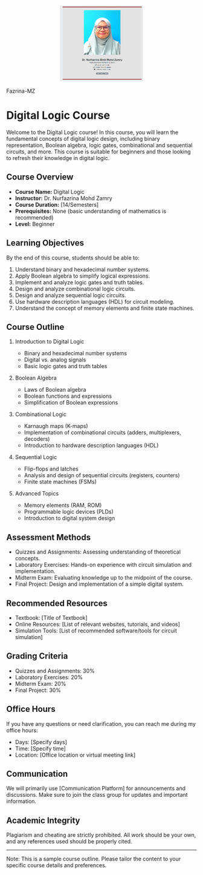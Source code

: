 <p align="center">
<img  
   src="https://github.com/fazrina-mz/learn-github/blob/main/exercise/fazrina-mz/images/Screenshot%202023-07-04%20162135.png" height="200" />
</p>

Fazrina-MZ

# Digital Logic Course

Welcome to the Digital Logic course! In this course, you will learn the fundamental concepts of digital logic design, including binary representation, Boolean algebra, logic gates, combinational and sequential circuits, and more. This course is suitable for beginners and those looking to refresh their knowledge in digital logic.

## Course Overview

- **Course Name:** Digital Logic
- **Instructor:** Dr. Nurfazrina Mohd Zamry
- **Course Duration:** [14/Semesters]
- **Prerequisites:** None (basic understanding of mathematics is recommended)
- **Level:** Beginner

## Learning Objectives

By the end of this course, students should be able to:

1. Understand binary and hexadecimal number systems.
2. Apply Boolean algebra to simplify logical expressions.
3. Implement and analyze logic gates and truth tables.
4. Design and analyze combinational logic circuits.
5. Design and analyze sequential logic circuits.
6. Use hardware description languages (HDL) for circuit modeling.
7. Understand the concept of memory elements and finite state machines.

## Course Outline

1. Introduction to Digital Logic
   - Binary and hexadecimal number systems
   - Digital vs. analog signals
   - Basic logic gates and truth tables

2. Boolean Algebra
   - Laws of Boolean algebra
   - Boolean functions and expressions
   - Simplification of Boolean expressions

3. Combinational Logic
   - Karnaugh maps (K-maps)
   - Implementation of combinational circuits (adders, multiplexers, decoders)
   - Introduction to hardware description languages (HDL)

4. Sequential Logic
   - Flip-flops and latches
   - Analysis and design of sequential circuits (registers, counters)
   - Finite state machines (FSMs)

5. Advanced Topics
   - Memory elements (RAM, ROM)
   - Programmable logic devices (PLDs)
   - Introduction to digital system design

## Assessment Methods

- Quizzes and Assignments: Assessing understanding of theoretical concepts.
- Laboratory Exercises: Hands-on experience with circuit simulation and implementation.
- Midterm Exam: Evaluating knowledge up to the midpoint of the course.
- Final Project: Design and implementation of a simple digital system.

## Recommended Resources

- Textbook: [Title of Textbook]
- Online Resources: [List of relevant websites, tutorials, and videos]
- Simulation Tools: [List of recommended software/tools for circuit simulation]

## Grading Criteria

- Quizzes and Assignments: 30%
- Laboratory Exercises: 20%
- Midterm Exam: 20%
- Final Project: 30%

## Office Hours

If you have any questions or need clarification, you can reach me during my office hours:

- Days: [Specify days]
- Time: [Specify time]
- Location: [Office location or virtual meeting link]

## Communication

We will primarily use [Communication Platform] for announcements and discussions. Make sure to join the class group for updates and important information.

## Academic Integrity

Plagiarism and cheating are strictly prohibited. All work should be your own, and any references used should be properly cited.

---
Note: This is a sample course outline. Please tailor the content to your specific course details and preferences.


